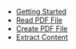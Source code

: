 - [Getting Started](getting-started.md)
- [Read PDF File](read-pdf-file.md)
- [Create PDF File](create-pdf-file.md)
- [Extract Content](extract-content.md)

